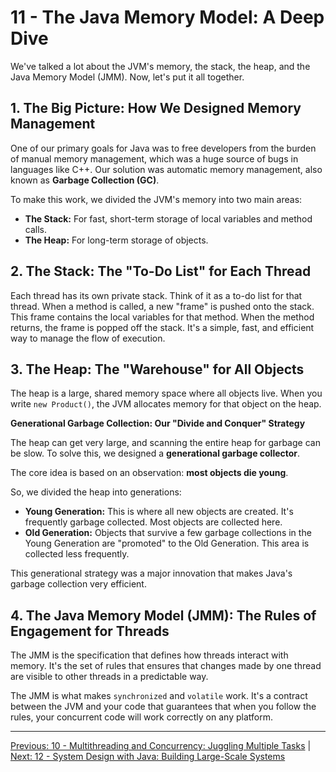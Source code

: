 # 11 - The Java Memory Model: A Deep Dive

We've talked a lot about the JVM's memory, the stack, the heap, and the Java Memory Model (JMM). Now, let's put it all together.

## 1. The Big Picture: How We Designed Memory Management

One of our primary goals for Java was to free developers from the burden of manual memory management, which was a huge source of bugs in languages like C++. Our solution was automatic memory management, also known as **Garbage Collection (GC)**.

To make this work, we divided the JVM's memory into two main areas:

*   **The Stack:** For fast, short-term storage of local variables and method calls.
*   **The Heap:** For long-term storage of objects.

## 2. The Stack: The "To-Do List" for Each Thread

Each thread has its own private stack. Think of it as a to-do list for that thread. When a method is called, a new "frame" is pushed onto the stack. This frame contains the local variables for that method. When the method returns, the frame is popped off the stack. It's a simple, fast, and efficient way to manage the flow of execution.

## 3. The Heap: The "Warehouse" for All Objects

The heap is a large, shared memory space where all objects live. When you write `new Product()`, the JVM allocates memory for that object on the heap.

**Generational Garbage Collection: Our "Divide and Conquer" Strategy**

The heap can get very large, and scanning the entire heap for garbage can be slow. To solve this, we designed a **generational garbage collector**.

The core idea is based on an observation: **most objects die young**.

So, we divided the heap into generations:
*   **Young Generation:** This is where all new objects are created. It's frequently garbage collected. Most objects are collected here.
*   **Old Generation:** Objects that survive a few garbage collections in the Young Generation are "promoted" to the Old Generation. This area is collected less frequently.

This generational strategy was a major innovation that makes Java's garbage collection very efficient.

## 4. The Java Memory Model (JMM): The Rules of Engagement for Threads

The JMM is the specification that defines how threads interact with memory. It's the set of rules that ensures that changes made by one thread are visible to other threads in a predictable way.

The JMM is what makes `synchronized` and `volatile` work. It's a contract between the JVM and your code that guarantees that when you follow the rules, your concurrent code will work correctly on any platform.

---

[Previous: 10 - Multithreading and Concurrency: Juggling Multiple Tasks](../10-Multithreading-and-Concurrency/README.md) | [Next: 12 - System Design with Java: Building Large-Scale Systems](../12-System-Design-with-Java/README.md)
